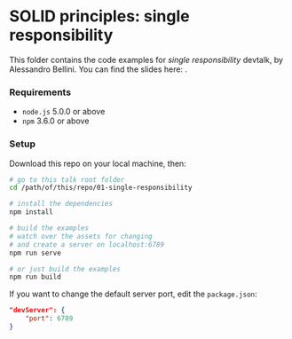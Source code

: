 # SOLID principles: single responsibility

This folder contains the code examples for *single responsibility* devtalk, by Alessandro Bellini.
You can find the slides here: []().

### Requirements
- `node.js` 5.0.0 or above
- `npm` 3.6.0 or above

### Setup
Download this repo on your local machine, then:

``` bash
# go to this talk root folder
cd /path/of/this/repo/01-single-responsibility

# install the dependencies
npm install

# build the examples
# watch over the assets for changing 
# and create a server on localhost:6789
npm run serve 

# or just build the examples
npm run build 
```

If you want to change the default server port, edit the `package.json`:

``` json
"devServer": {
	"port": 6789
}
```
